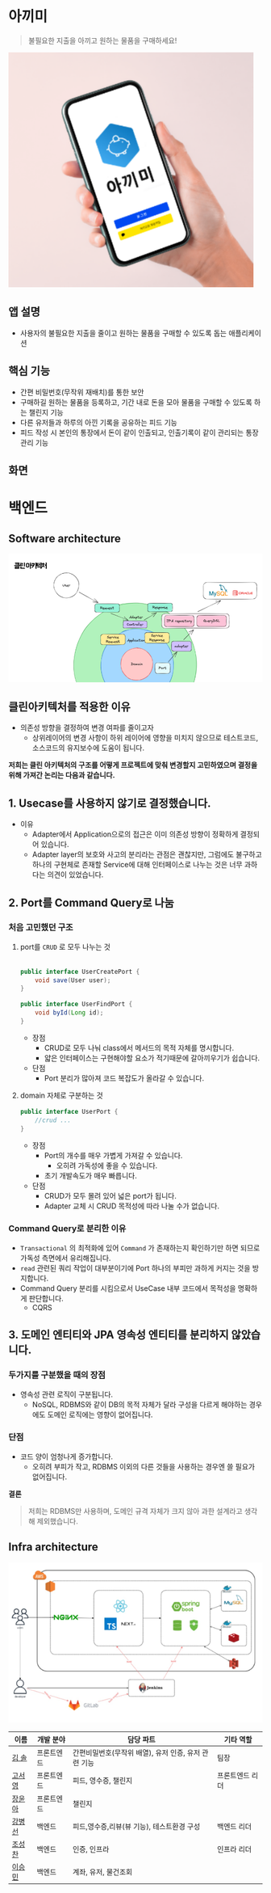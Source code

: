 # 아끼미
> 불필요한 지출을 아끼고 원하는 물품을 구매하세요!

![hi](./readme_image/main.png)
## 앱 설명
- 사용자의 불필요한 지출을 줄이고 원하는 물품을 구매할 수 있도록 돕는 애플리케이션

## 핵심 기능
- 간편 비밀번호(무작위 재배치)를 통한 보안
- 구매하길 원하는 물품을 등록하고, 기간 내로 돈을 모아 물품을 구매할 수 있도록 하는 챌린지 기능
- 다른 유저들과 하루의 아낀 기록을 공유하는 피드 기능
- 피드 작성 시 본인의 통장에서 돈이 같이 인출되고, 인출기록이 같이 관리되는 통장 관리 기능

## 화면


# 백엔드
## Software architecture
![clean_architecture](./readme_image/clean_architecture.png)
## 클린아키텍처를 적용한 이유

- 의존성 방향을 결정하여 변경 여파를 줄이고자
  - 상위레이어의 변경 사항이 하위 레이어에 영향을 미치지 않으므로 테스트코드, 소스코드의 유지보수에 도움이 됩니다.

**저희는 클린 아키텍처의 구조를 어떻게 프로젝트에 맞춰 변경할지 고민하였으며 결정을 위해 가져간 논리는 다음과 같습니다.**
## 1. Usecase를 사용하지 않기로 결정했습니다.
- 이유
    - Adapter에서 Application으로의 접근은 이미 의존성 방향이 정확하게 결정되어 있습니다.
    - Adapter layer의 보호와 사고의 분리라는 관점은 괜찮지만, 그럼에도 불구하고 하나의 구현체로 존재할 Service에 대해 
  인터페이스로 나누는 것은 너무 과하다는 의견이 있었습니다.

## 2. Port를 Command Query로 나눔
### 처음 고민했던 구조
1. port를 `CRUD` 로 모두 나누는 것
    ```java
    
    public interface UserCreatePort {
        void save(User user);
    }
    ```
    ```java
    public interface UserFindPort {
        void byId(Long id);
    }
    
    ```
    - 장점
        - CRUD로 모두 나눠 class에서 메서드의 목적 자체를 명시합니다.
        - 얇은 인터페이스는 구현해야할 요소가 적기때문에 갈아끼우기가 쉽습니다.
    - 단점
        - Port 분리가 많아져 코드 복잡도가 올라갈 수 있습니다.

2. domain 자체로 구분하는 것
    ```java
    public interface UserPort {
    	//crud ...
    }
    ```
    - 장점
        - Port의 개수를 매우 가볍게 가져갈 수 있습니다.
            - 오히려 가독성에 좋을 수 있습니다.
        - 초기 개발속도가 매우 빠릅니다.
    - 단점
        - CRUD가 모두 몰려 있어 넓은 port가 됩니다.
        - Adapter 교체 시 CRUD 목적성에 따라 나눌 수가 없습니다.

### Command Query로 분리한 이유
- `Transactional` 의 최적화에 있어 `Command` 가 존재하는지 확인하기만 하면 되므로 가독성 측면에서 유리해집니다.
- `read` 관련된 쿼리 작업이 대부분이기에 Port 하나의 부피만 과하게 커지는 것을 방지합니다.
- Command Query 분리를 시킴으로서 UseCase 내부 코드에서 목적성을 명확하게 판단합니다.
    - CQRS

## 3. 도메인 엔티티와 JPA 영속성 엔티티를 분리하지 않았습니다.
### 두가지를 구분했을 때의 장점
- 영속성 관련 로직이 구분됩니다.
    - NoSQL, RDBMS와 같이 DB의 목적 자체가 달라 구성을 다르게 해야하는 경우에도 도메인 로직에는 영향이 없어집니다.

### 단점
- 코드 양이 엄청나게 증가합니다.
  - 오히려 부피가 작고, RDBMS 이외의 다른 것들을 사용하는 경우엔 쓸 필요가 없어집니다.

**결론**
> 저희는 RDBMS만 사용하며, 도메인 규격 자체가 크지 않아 과한 설계라고 생각해 제외했습니다.

## Infra architecture
![infra_architecture](./readme_image/infra_architecture.png)


| 이름                                    | 개발 분야  | 담당 파트                           | 기타 역할       |
|---------------------------------------| ---------- |---------------------------------| --------------- |
| [김 솔](https://github.com/s01k1m)      | 프론트엔드 | 간편비밀번호(무작위 배열), 유저 인증, 유저 관련 기능 | 팀장            |
| [고서영](https://github.com/seoyoung81)  | 프론트엔드 | 피드, 영수증, 챌린지                    | 프론트엔드 리더 |
| [장윤아](https://github.com/zogak)       | 프론트엔드 | 챌린지                             |                 |
| [강병선](https://github.com/qudtjs0753)  | 백엔드     | 피드,영수증,리뷰(뷰 기능), 테스트환경 구성       | 백엔드 리더          |
| [조성찬](https://github.com/JoeSeongchan) | 백엔드     | 인증, 인프라                         | 인프라 리더    |
| [이승민](https://github.com/esm712)      | 백엔드     | 계좌, 유저, 물건조회                    |                 |

